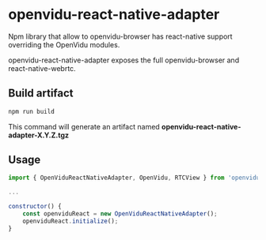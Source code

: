 # openvidu-react-native-adapter
Npm library that allow to openvidu-browser has react-native support overriding the OpenVidu modules.


openvidu-react-native-adapter exposes the full openvidu-browser and react-native-webrtc.

## Build artifact

```bash
npm run build
```

This command will generate an artifact named **openvidu-react-native-adapter-X.Y.Z.tgz**


## Usage

```javascript
import { OpenViduReactNativeAdapter, OpenVidu, RTCView } from 'openvidu-react-native-adapter';

...

constructor() {
	const openviduReact = new OpenViduReactNativeAdapter();
	openviduReact.initialize();
}

```

